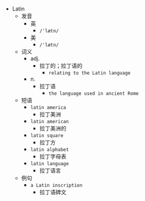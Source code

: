 - Latin
  - 发音
    - 英
      - `/'lætn/`
    - 美
      - `/'lætn/`
  - 词义
    - adj.
      - 拉丁的；拉丁语的
        - `relating to the Latin language`
    - n.
      - 拉丁语
        - `the language used in ancient Rome`
  - 短语
    - `latin america`
      - 拉丁美洲 
    - `latin american`
      - 拉丁美洲的 
    - `latin square`
      - 拉丁方 
    - `latin alphabet`
      - 拉丁字母表 
    - `latin language`
      - 拉丁语言 
  - 例句
    - `a Latin inscription`
      - 拉丁语碑文

